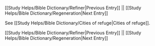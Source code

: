 [[Study Helps/Bible Dictionary/Refiner|Previous Entry]]  ||  [[Study Helps/Bible Dictionary/Regeneration|Next Entry]]

 See [[Study Helps/Bible Dictionary/Cities of refuge|Cities of refuge]].

[[Study Helps/Bible Dictionary/Refiner|Previous Entry]]  ||  [[Study Helps/Bible Dictionary/Regeneration|Next Entry]]